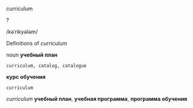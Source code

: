 curriculum

?

/kəˈrikyələm/

Definitions of _curriculum_

noun
**учебный план**

    curriculum, catalog, catalogue
**курс обучения**

    curriculum

_curriculum_
**учебный план**, **учебная программа**, **программа обучения**